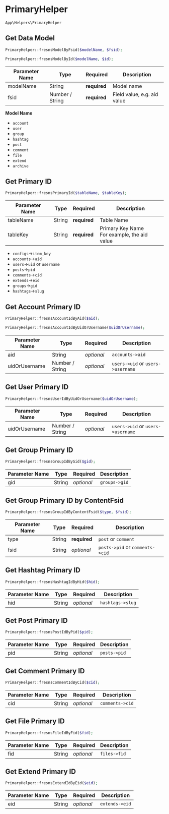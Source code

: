 # PrimaryHelper

`App\Helpers\PrimaryHelper`

## Get Data Model

```php
PrimaryHelper::fresnsModelByFsid($modelName, $fsid);

PrimaryHelper::fresnsModelById($modelName, $id);
```
| Parameter Name | Type | Required | Description |
| --- | --- | --- | --- |
| modelName | String | **required** | Model name |
| fsid | Number / String | **required** | Field value, e.g. aid value |

**Model Name**

- `account`
- `user`
- `group`
- `hashtag`
- `post`
- `comment`
- `file`
- `extend`
- `archive`

## Get Primary ID

```php
PrimaryHelper::fresnsPrimaryId($tableName, $tableKey);
```
| Parameter Name | Type | Required | Description |
| --- | --- | --- | --- |
| tableName | String | **required** | Table Name |
| tableKey | String | **required** | Primary Key Name<br>For example, the aid value |

- `configs`->`item_key`
- `accounts`->`aid`
- `users`->`uid` or `username`
- `posts`->`pid`
- `comments`->`cid`
- `extends`->`eid`
- `groups`->`gid`
- `hashtags`->`slug`

## Get Account Primary ID

```php
PrimaryHelper::fresnsAccountIdByAid($aid);

PrimaryHelper::fresnsAccountIdByUidOrUsername($uidOrUsername);
```
| Parameter Name | Type | Required | Description |
| --- | --- | --- | --- |
| aid | String | *optional* | `accounts->aid` |
| uidOrUsername | Number / String | *optional* | `users->uid` or `users->username` |

## Get User Primary ID

```php
PrimaryHelper::fresnsUserIdByUidOrUsername($uidOrUsername);
```
| Parameter Name | Type | Required | Description |
| --- | --- | --- | --- |
| uidOrUsername | Number / String | *optional* | `users->uid` or `users->username` |

## Get Group Primary ID

```php
PrimaryHelper::fresnsGroupIdByGid($gid);
```
| Parameter Name | Type | Required | Description |
| --- | --- | --- | --- |
| gid | String | *optional* | `groups->gid` |

## Get Group Primary ID by ContentFsid

```php
PrimaryHelper::fresnsGroupIdByContentFsid($type, $fsid);
```
| Parameter Name | Type | Required | Description |
| --- | --- | --- | --- |
| type | String | **required** | `post` or `comment` |
| fsid | String | *optional* | `posts->pid` or `comments->cid` |

## Get Hashtag Primary ID

```php
PrimaryHelper::fresnsHashtagIdByHid($hid);
```
| Parameter Name | Type | Required | Description |
| --- | --- | --- | --- |
| hid | String | *optional* | `hashtags->slug` |

## Get Post Primary ID

```php
PrimaryHelper::fresnsPostIdByPid($pid);
```
| Parameter Name | Type | Required | Description |
| --- | --- | --- | --- |
| pid | String | *optional* | `posts->pid` |

## Get Comment Primary ID

```php
PrimaryHelper::fresnsCommentIdByCid($cid);
```
| Parameter Name | Type | Required | Description |
| --- | --- | --- | --- |
| cid | String | *optional* | `comments->cid` |

## Get File Primary ID

```php
PrimaryHelper::fresnsFileIdByFid($fid);
```
| Parameter Name | Type | Required | Description |
| --- | --- | --- | --- |
| fid | String | *optional* | `files->fid` |

## Get Extend Primary ID

```php
PrimaryHelper::fresnsExtendIdByEid($eid);
```
| Parameter Name | Type | Required | Description |
| --- | --- | --- | --- |
| eid | String | *optional* | `extends->eid` |
